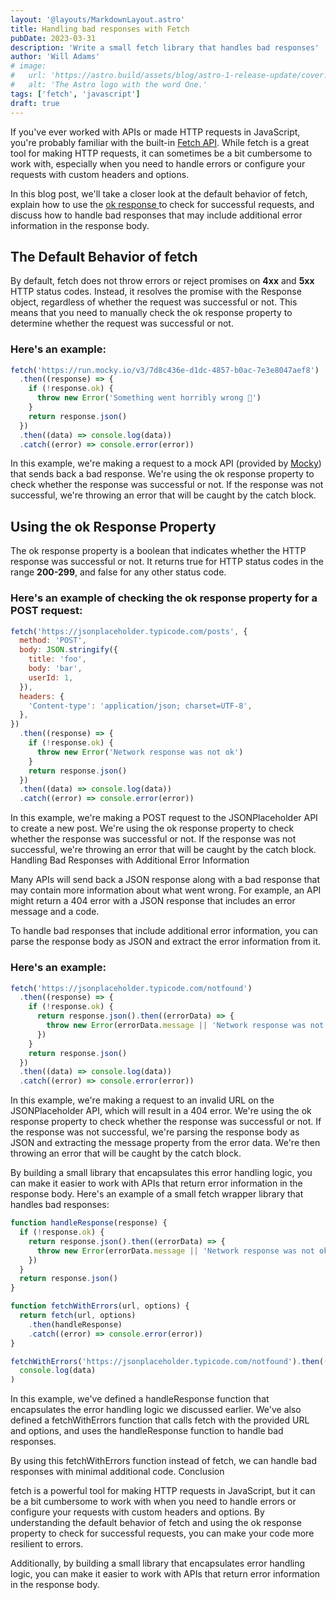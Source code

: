 ```yaml
---
layout: '@layouts/MarkdownLayout.astro'
title: Handling bad responses with Fetch
pubDate: 2023-03-31
description: 'Write a small fetch library that handles bad responses'
author: 'Will Adams'
# image:
#   url: 'https://astro.build/assets/blog/astro-1-release-update/cover.jpeg'
#   alt: 'The Astro logo with the word One.'
tags: ['fetch', 'javascript']
draft: true
---
```


If you've ever worked with APIs or made HTTP requests in JavaScript, you're probably familiar with
the built-in [Fetch API](https://developer.mozilla.org/en-US/docs/Web/API/Fetch_API). While fetch
is a great tool for making HTTP requests, it can sometimes be a bit cumbersome to work with,
especially when you need to handle errors or configure your requests with custom headers and
options.

In this blog post, we'll take a closer look at the default behavior of fetch, explain how to use the
[ ok response ](https://developer.mozilla.org/en-US/docs/Web/API/Response/ok) to check for
successful requests, and discuss how to handle bad responses that may include additional error
information in the response body.

## The Default Behavior of fetch

By default, fetch does not throw errors or reject promises on **4xx** and **5xx** HTTP status codes.
Instead, it resolves the promise with the Response object, regardless of whether the request was
successful or not. This means that you need to manually check the ok response property to determine
whether the request was successful or not.

### Here's an example:

```javascript
fetch('https://run.mocky.io/v3/7d8c436e-d1dc-4857-b0ac-7e3e8047aef8')
  .then((response) => {
    if (!response.ok) {
      throw new Error('Something went horribly wrong 💩')
    }
    return response.json()
  })
  .then((data) => console.log(data))
  .catch((error) => console.error(error))
```

In this example, we're making a request to a mock API (provided by
[Mocky](https://designer.mocky.io/)) that sends back a bad response. We're using the ok response
property to check whether the response was successful or not. If the response was not successful,
we're throwing an error that will be caught by the catch block.

## Using the ok Response Property

The ok response property is a boolean that indicates whether the HTTP response was successful or
not. It returns true for HTTP status codes in the range **200-299**, and false for any other status
code.

### Here's an example of checking the ok response property for a POST request:

```javascript
fetch('https://jsonplaceholder.typicode.com/posts', {
  method: 'POST',
  body: JSON.stringify({
    title: 'foo',
    body: 'bar',
    userId: 1,
  }),
  headers: {
    'Content-type': 'application/json; charset=UTF-8',
  },
})
  .then((response) => {
    if (!response.ok) {
      throw new Error('Network response was not ok')
    }
    return response.json()
  })
  .then((data) => console.log(data))
  .catch((error) => console.error(error))
```

In this example, we're making a POST request to the JSONPlaceholder API to create a new post. We're
using the ok response property to check whether the response was successful or not. If the response
was not successful, we're throwing an error that will be caught by the catch block. Handling Bad
Responses with Additional Error Information

Many APIs will send back a JSON response along with a bad response that may contain more information
about what went wrong. For example, an API might return a 404 error with a JSON response that
includes an error message and a code.

To handle bad responses that include additional error information, you can parse the response body
as JSON and extract the error information from it.

### Here's an example:

```javascript
fetch('https://jsonplaceholder.typicode.com/notfound')
  .then((response) => {
    if (!response.ok) {
      return response.json().then((errorData) => {
        throw new Error(errorData.message || 'Network response was not ok')
      })
    }
    return response.json()
  })
  .then((data) => console.log(data))
  .catch((error) => console.error(error))
```

In this example, we're making a request to an invalid URL on the JSONPlaceholder API, which will
result in a 404 error. We're using the ok response property to check whether the response was
successful or not. If the response was not successful, we're parsing the response body as JSON and
extracting the message property from the error data. We're then throwing an error that will be
caught by the catch block.

By building a small library that encapsulates this error handling logic, you can make it easier to
work with APIs that return error information in the response body. Here's an example of a small
fetch wrapper library that handles bad responses:

```javascript
function handleResponse(response) {
  if (!response.ok) {
    return response.json().then((errorData) => {
      throw new Error(errorData.message || 'Network response was not ok')
    })
  }
  return response.json()
}

function fetchWithErrors(url, options) {
  return fetch(url, options)
    .then(handleResponse)
    .catch((error) => console.error(error))
}

fetchWithErrors('https://jsonplaceholder.typicode.com/notfound').then((data) =>
  console.log(data)
)
```

In this example, we've defined a handleResponse function that encapsulates the error handling logic
we discussed earlier. We've also defined a fetchWithErrors function that calls fetch with the
provided URL and options, and uses the handleResponse function to handle bad responses.

By using this fetchWithErrors function instead of fetch, we can handle bad responses with minimal
additional code. Conclusion

fetch is a powerful tool for making HTTP requests in JavaScript, but it can be a bit cumbersome to
work with when you need to handle errors or configure your requests with custom headers and options.
By understanding the default behavior of fetch and using the ok response property to check for
successful requests, you can make your code more resilient to errors.

Additionally, by building a small library that encapsulates error handling logic, you can make it
easier to work with APIs that return error information in the response body.
